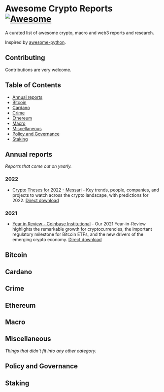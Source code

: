 # Awesome Crypto Reports [![Awesome](https://cdn.rawgit.com/sindresorhus/awesome/d7305f38d29fed78fa85652e3a63e154dd8e8829/media/badge.svg)](https://github.com/sindresorhus/awesome)

A curated list of awesome crypto, macro and web3 reports and research. 

Inspired by [awesome-python](https://github.com/vinta/awesome-python).

## Contributing
Contributions are very welcome.

## Table of Contents

- [Annual reports](#annual-reports)
- [Bitcoin](#bitcoin)
- [Cardano](#cardano)
- [Crime](#crime)
- [Ethereum](#ethereum)
- [Macro](#macro)
- [Miscellaneous](#miscellaneous)
- [Policy and Governance](#policy-and-governance)
- [Staking](#staking)

## Annual reports
*Reports that come out on yearly.*
### 2022
* [Crypto Theses for 2022 - Messari](https://messari.io/crypto-theses-for-2022) - Key trends, people, companies, and projects to watch across the crypto landscape, with predictions for 2022. [Direct download](https://files.rwl.se/index.php/s/j2eZtfAm9kGtT4M)

### 2021
* [Year in Review - Coinbase Institutional](https://www.coinbase.com/prime/2021-year-in-review) - Our 2021 Year-in-Review highlights the remarkable growth for cryptocurrencies, the important regulatory milestone for Bitcoin ETFs, and the new drivers of the emerging crypto economy. [Direct download](https://files.rwl.se/index.php/s/tZobALz9f4sqEe9)

## Bitcoin

## Cardano

## Crime

## Ethereum

## Macro

## Miscellaneous
*Things that didn't fit into any other category.*

## Policy and Governance

## Staking
